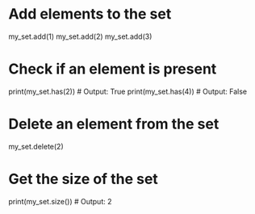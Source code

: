 
# Add elements to the set
my_set.add(1)
my_set.add(2)
my_set.add(3)

# Check if an element is present
print(my_set.has(2))  # Output: True
print(my_set.has(4))  # Output: False

# Delete an element from the set
my_set.delete(2)

# Get the size of the set
print(my_set.size())  # Output: 2